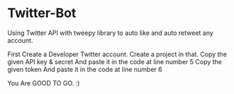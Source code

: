 # Twitter-Bot
Using Twitter API with tweepy library to auto like and auto retweet any account.

First Create a Developer Twitter account.
Create a project in that.
Copy the given API key & secret 
And paste it in the code at line number 5
Copy the given token
And paste it in the code at line number 6

You Are GOOD TO GO.
:)
